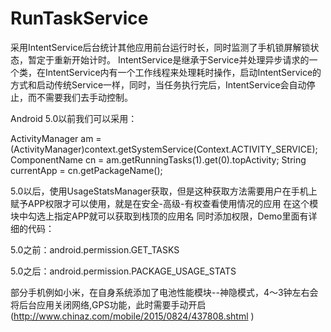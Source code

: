 # RunTaskService
采用IntentService后台统计其他应用前台运行时长，同时监测了手机锁屏解锁状态，暂定于重新开始计时。
IntentService是继承于Service并处理异步请求的一个类，在IntentService内有一个工作线程来处理耗时操作，启动IntentService的方式和启动传统Service一样，同时，当任务执行完后，IntentService会自动停止，而不需要我们去手动控制。

Android 5.0以前我们可以采用：

ActivityManager am = (ActivityManager)context.getSystemService(Context.ACTIVITY_SERVICE);
ComponentName cn = am.getRunningTasks(1).get(0).topActivity;
String currentApp = cn.getPackageName();

5.0以后，使用UsageStatsManager获取，但是这种获取方法需要用户在手机上赋予APP权限才可以使用，就是在安全-高级-有权查看使用情况的应用 在这个模块中勾选上指定APP就可以获取到栈顶的应用名
同时添加权限，Demo里面有详细的代码：

5.0之前：android.permission.GET_TASKS

5.0之后：android.permission.PACKAGE_USAGE_STATS

部分手机例如小米，在自身系统添加了电池性能模块--神隐模式，4～3钟左右会将后台应用关闭网络,GPS功能，此时需要手动开启(http://www.chinaz.com/mobile/2015/0824/437808.shtml 
)
